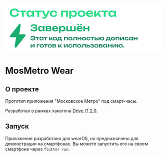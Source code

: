 ![Статус проекта: Завершен](https://raw.githubusercontent.com/chftm/brand/main/Project%20Status/finished.svg)

# MosMetro Wear

## О проекте

Прототип приложения "Московское Метро" под смарт-часы.

Разработан в рамках хакатона [Drive IT 2.0](https://ya-doma.ru/drivehack-2023/).

## Запуск

Приложение разработано для wearOS, но предназначено для демонстрации на
смартфонах. Вы можете запустить его на своем смартфоне через `flutter run`.
